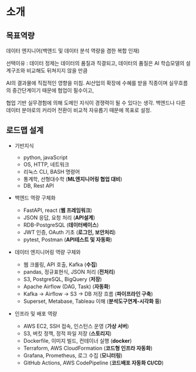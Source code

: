 # 소개


## 목표역량

데이터 엔지니어(백엔드 및 데이터 분석 역량을 겸한 복합 인재)

선택이유 : 데이터 정제는 데이터의 품질과 직결되고, 데이터의 품질은 AI 학습모델의 설계구조와 비교해도 뒤쳐지지 않을 만큼

AI의 결과물에 직접적인 영향을 미침. AI산업의 확장에 수혜를 받을 직종이며 실무흐름의 중간단계이기 때문에 협업이 필수이고,

협업 기반 실무경험에 의해 도메인 지식이 경쟁력이 될 수 있다는 생각. 백엔드나 다른 데이터 분야로의 커리어 전환이 비교적 자유롭기 때문에 목표로 설정. 


## 로드맵 설계

- 기반지식 
  - python, javaScript
  - OS, HTTP, 네트워크
  - 리눅스 CLI, BASH 명령어
  - 통계학, 선형대수학 (**ML엔지니어링 협업 대비**)
  - DB, Rest API

- 백엔드 역량 구체화
  - FastAPI, react  (**웹 프레임워크**)                       
  - JSON 응답, 요청 처리  (**API설계**)               
  - RDB-PostgreSQL  (**데이터베이스**)                  
  - JWT 인증, OAuth 기초  (**로그인, 보안처리**)  
  - pytest, Postman  (**API테스트 및 자동화**)   

- 데이터 엔지니어링 역량 구체와
  - 웹 크롤링, API 호출, Kafka  (**수집**)
  - pandas, 정규표현식, JSON 처리  (**전처리**)
  - S3, PostgreSQL, BigQuery  (**저장**)
  - Apache Airflow (DAG, Task)  (**자동화**)
  - Kafka → Airflow → S3 → DB 저장 흐름  (**파이프라인 구축**)
  - Superset, Metabase, Tableau 이해  (**분석도구연계-시각화 등**)

- 인프라 및 배포 역량
  - AWS EC2, SSH 접속, 인스턴스 운영  (**가상 서버**)
  - S3, 버킷 정책, 정적 파일 저장  (**스토리지**)
  - Dockerfile, 이미지 빌드, 컨테이너 실행  (**docker**)
  - Terraform, AWS CloudFormation  (**코드형 인프라 자동화**)
  - Grafana, Prometheus, 로그 수집  (**모니터링**)
  - GitHub Actions, AWS CodePipeline  (**코드배포 자동화 CI/CD**)

